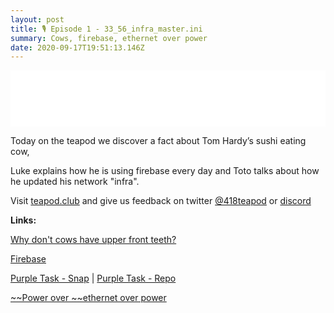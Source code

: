 ```yaml
---
layout: post
title: 🎙️ Episode 1 - 33_56_infra_master.ini
summary: Cows, firebase, ethernet over power
date: 2020-09-17T19:51:13.146Z
---
```

<iframe style="border: none" src="//html5-player.libsyn.com/embed/episode/id/16054898/height/90/theme/custom/thumbnail/yes/direction/backward/render-playlist/no/custom-color/87A93A/" height="90" width="100%" scrolling="no"  allowfullscreen webkitallowfullscreen mozallowfullscreen oallowfullscreen msallowfullscreen></iframe>

Today on the teapod we discover a fact about Tom Hardy’s sushi eating cow,

Luke explains how he is using firebase every day and Toto talks about how he updated his network "infra".

Visit [teapod.club](https://teapod.club) and give us feedback on twitter [@418teapod](https://twitter.com/418teapod) or [discord](https://discord.gg/WJtHWWz)



**Links:**

[Why don't cows have upper front teeth?](https://www.quora.com/Why-dont-cows-have-upper-front-teeth?share=1)

[Firebase](https://firebase.google.com/)

[Purple Task - Snap](https://snapcraft.io/purple-task) | [Purple Task - Repo](https://github.com/mivoligo/purple_task)

[~~Power over ~~ethernet over power](https://smile.amazon.co.uk/gp/product/B06VW1WCCD)